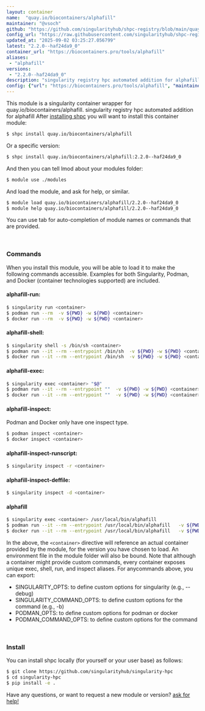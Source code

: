```yaml
---
layout: container
name:  "quay.io/biocontainers/alphafill"
maintainer: "@vsoch"
github: "https://github.com/singularityhub/shpc-registry/blob/main/quay.io/biocontainers/alphafill/container.yaml"
config_url: "https://raw.githubusercontent.com/singularityhub/shpc-registry/main/quay.io/biocontainers/alphafill/container.yaml"
updated_at: "2025-09-02 03:25:27.056799"
latest: "2.2.0--haf24da9_0"
container_url: "https://biocontainers.pro/tools/alphafill"
aliases:
 - "alphafill"
versions:
 - "2.2.0--haf24da9_0"
description: "singularity registry hpc automated addition for alphafill"
config: {"url": "https://biocontainers.pro/tools/alphafill", "maintainer": "@vsoch", "description": "singularity registry hpc automated addition for alphafill", "latest": {"2.2.0--haf24da9_0": "sha256:1e46f583b5b296af079d6d2820d56439c463220e7bd10223be92ae06d6509d13"}, "tags": {"2.2.0--haf24da9_0": "sha256:1e46f583b5b296af079d6d2820d56439c463220e7bd10223be92ae06d6509d13"}, "docker": "quay.io/biocontainers/alphafill", "aliases": {"alphafill": "/usr/local/bin/alphafill"}}
---
```


This module is a singularity container wrapper for quay.io/biocontainers/alphafill.
singularity registry hpc automated addition for alphafill
After [installing shpc](#install) you will want to install this container module:


```bash
$ shpc install quay.io/biocontainers/alphafill
```

Or a specific version:

```bash
$ shpc install quay.io/biocontainers/alphafill:2.2.0--haf24da9_0
```

And then you can tell lmod about your modules folder:

```bash
$ module use ./modules
```

And load the module, and ask for help, or similar.

```bash
$ module load quay.io/biocontainers/alphafill/2.2.0--haf24da9_0
$ module help quay.io/biocontainers/alphafill/2.2.0--haf24da9_0
```

You can use tab for auto-completion of module names or commands that are provided.

<br>

### Commands

When you install this module, you will be able to load it to make the following commands accessible.
Examples for both Singularity, Podman, and Docker (container technologies supported) are included.

#### alphafill-run:

```bash
$ singularity run <container>
$ podman run --rm  -v ${PWD} -w ${PWD} <container>
$ docker run --rm  -v ${PWD} -w ${PWD} <container>
```

#### alphafill-shell:

```bash
$ singularity shell -s /bin/sh <container>
$ podman run --it --rm --entrypoint /bin/sh  -v ${PWD} -w ${PWD} <container>
$ docker run --it --rm --entrypoint /bin/sh  -v ${PWD} -w ${PWD} <container>
```

#### alphafill-exec:

```bash
$ singularity exec <container> "$@"
$ podman run --it --rm --entrypoint ""  -v ${PWD} -w ${PWD} <container> "$@"
$ docker run --it --rm --entrypoint ""  -v ${PWD} -w ${PWD} <container> "$@"
```

#### alphafill-inspect:

Podman and Docker only have one inspect type.

```bash
$ podman inspect <container>
$ docker inspect <container>
```

#### alphafill-inspect-runscript:

```bash
$ singularity inspect -r <container>
```

#### alphafill-inspect-deffile:

```bash
$ singularity inspect -d <container>
```


#### alphafill

```bash
$ singularity exec <container> /usr/local/bin/alphafill
$ podman run --it --rm --entrypoint /usr/local/bin/alphafill   -v ${PWD} -w ${PWD} <container> -c " $@"
$ docker run --it --rm --entrypoint /usr/local/bin/alphafill   -v ${PWD} -w ${PWD} <container> -c " $@"
```



In the above, the `<container>` directive will reference an actual container provided
by the module, for the version you have chosen to load. An environment file in the
module folder will also be bound. Note that although a container
might provide custom commands, every container exposes unique exec, shell, run, and
inspect aliases. For anycommands above, you can export:

 - SINGULARITY_OPTS: to define custom options for singularity (e.g., --debug)
 - SINGULARITY_COMMAND_OPTS: to define custom options for the command (e.g., -b)
 - PODMAN_OPTS: to define custom options for podman or docker
 - PODMAN_COMMAND_OPTS: to define custom options for the command

<br>

### Install

You can install shpc locally (for yourself or your user base) as follows:

```bash
$ git clone https://github.com/singularityhub/singularity-hpc
$ cd singularity-hpc
$ pip install -e .
```

Have any questions, or want to request a new module or version? [ask for help!](https://github.com/singularityhub/singularity-hpc/issues)